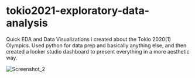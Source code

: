 # tokio2021-exploratory-data-analysis
Quick EDA and Data Visualizations i created about the Tokio 2020(1) Olympics. Used python for data prep and basically anything else, and then created a looker studio dashboard to present everything in a more aesthetic way.


![Screenshot_2](https://user-images.githubusercontent.com/62935664/216820039-b59cc78c-402d-40af-9dbb-4572aa34960c.png)
